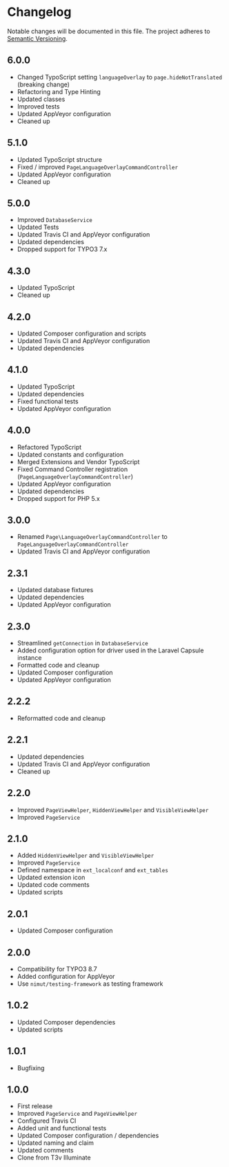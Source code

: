 Changelog
=========

Notable changes will be documented in this file. The project adheres to [Semantic Versioning].

6.0.0
-----

* Changed TypoScript setting `languageOverlay` to `page.hideNotTranslated` (breaking change)
* Refactoring and Type Hinting
* Updated classes
* Improved tests
* Updated AppVeyor configuration
* Cleaned up

5.1.0
-----

* Updated TypoScript structure
* Fixed / improved `PageLanguageOverlayCommandController`
* Updated AppVeyor configuration
* Cleaned up

5.0.0
-----

* Improved `DatabaseService`
* Updated Tests
* Updated Travis CI and AppVeyor configuration
* Updated dependencies
* Dropped support for TYPO3 7.x

4.3.0
-----

* Updated TypoScript
* Cleaned up

4.2.0
-----

* Updated Composer configuration and scripts
* Updated Travis CI and AppVeyor configuration
* Updated dependencies

4.1.0
-----

* Updated TypoScript
* Updated dependencies
* Fixed functional tests
* Updated AppVeyor configuration

4.0.0
-----

* Refactored TypoScript
* Updated constants and configuration
* Merged Extensions and Vendor TypoScript
* Fixed Command Controller registration (`PageLanguageOverlayCommandController`)
* Updated AppVeyor configuration
* Updated dependencies
* Dropped support for PHP 5.x

3.0.0
-----

* Renamed `Page\LanguageOverlayCommandController` to `PageLanguageOverlayCommandController`
* Updated Travis CI and AppVeyor configuration

2.3.1
-----

* Updated database fixtures
* Updated dependencies
* Updated AppVeyor configuration

2.3.0
-----

* Streamlined `getConnection` in `DatabaseService`
* Added configuration option for driver used in the Laravel Capsule instance
* Formatted code and cleanup
* Updated Composer configuration
* Updated AppVeyor configuration

2.2.2
-----

* Reformatted code and cleanup

2.2.1
-----

* Updated dependencies
* Updated Travis CI and AppVeyor configuration
* Cleaned up

2.2.0
-----

* Improved `PageViewHelper`, `HiddenViewHelper` and `VisibleViewHelper`
* Improved `PageService`

2.1.0
-----

* Added `HiddenViewHelper` and `VisibleViewHelper`
* Improved `PageService`
* Defined namespace in `ext_localconf` and `ext_tables`
* Updated extension icon
* Updated code comments
* Updated scripts

2.0.1
-----

* Updated Composer configuration

2.0.0
-----

* Compatibility for TYPO3 8.7
* Added configuration for AppVeyor
* Use `nimut/testing-framework` as testing framework

1.0.2
-----

* Updated Composer dependencies
* Updated scripts

1.0.1
-----

* Bugfixing

1.0.0
-----

* First release
* Improved `PageService` and `PageViewHelper`
* Configured Travis CI
* Added unit and functional tests
* Updated Composer configuration / dependencies
* Updated naming and claim
* Updated comments
* Clone from T3v Illuminate

[Semantic Versioning]: http://semver.org "Semantic Versioning"